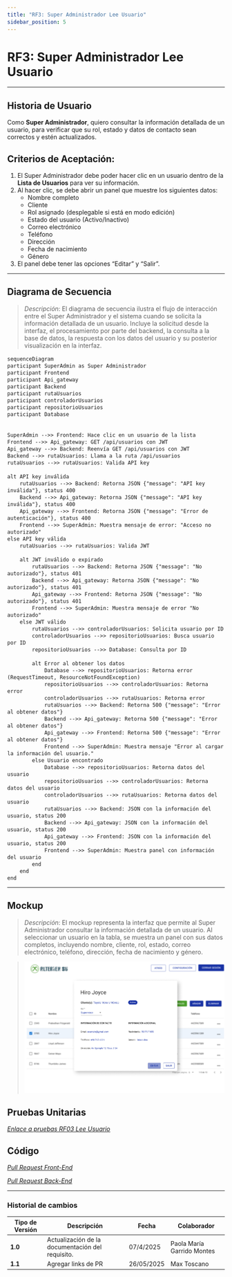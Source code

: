 ```yaml
---
title: "RF3: Super Administrador Lee Usuario"
sidebar_position: 5
---
```


# RF3: Super Administrador Lee Usuario

---

## Historia de Usuario

Como **Super Administrador**, quiero consultar la información detallada de un usuario, para verificar que su rol, estado y datos de contacto sean correctos y estén actualizados.

## **Criterios de Aceptación:**

1. El Super Administrador debe poder hacer clic en un usuario dentro de la **Lista de Usuarios** para ver su información.
2. Al hacer clic, se debe abrir un panel que muestre los siguientes datos:
   - Nombre completo
   - Cliente
   - Rol asignado (desplegable si está en modo edición)
   - Estado del usuario (Activo/Inactivo)
   - Correo electrónico
   - Teléfono
   - Dirección
   - Fecha de nacimiento
   - Género
3. El panel debe tener las opciones “Editar” y “Salir”.

---

## **Diagrama de Secuencia**

> _Descripción_: El diagrama de secuencia ilustra el flujo de interacción entre el Super Administrador y el sistema cuando se solicita la información detallada de un usuario. Incluye la solicitud desde la interfaz, el procesamiento por parte del backend, la consulta a la base de datos, la respuesta con los datos del usuario y su posterior visualización en la interfaz.

```mermaid
sequenceDiagram
participant SuperAdmin as Super Administrador
participant Frontend
participant Api_gateway
participant Backend
participant rutaUsuarios
participant controladorUsuarios
participant repositorioUsuarios
participant Database


SuperAdmin -->> Frontend: Hace clic en un usuario de la lista
Frontend -->> Api_gateway: GET /api/usuarios con JWT
Api_gateway -->> Backend: Reenvía GET /api/usuarios con JWT
Backend -->> rutaUsuarios: Llama a la ruta /api/usuarios
rutaUsuarios -->> rutaUsuarios: Valida API key

alt API key inválida
    rutaUsuarios -->> Backend: Retorna JSON {"message": "API key inválida"}, status 400
    Backend -->> Api_gateway: Retorna JSON {"message": "API key inválida"}, status 400
    Api_gateway -->> Frontend: Retorna JSON {"message": "Error de autenticación"}, status 400
    Frontend -->> SuperAdmin: Muestra mensaje de error: "Acceso no autorizado"
else API key válida
    rutaUsuarios -->> rutaUsuarios: Valida JWT

    alt JWT inválido o expirado
        rutaUsuarios -->> Backend: Retorna JSON {"message": "No autorizado"}, status 401
        Backend -->> Api_gateway: Retorna JSON {"message": "No autorizado"}, status 401
        Api_gateway -->> Frontend: Retorna JSON {"message": "No autorizado"}, status 401
        Frontend -->> SuperAdmin: Muestra mensaje de error "No autorizado"
    else JWT válido
        rutaUsuarios -->> controladorUsuarios: Solicita usuario por ID
        controladorUsuarios -->> repositorioUsuarios: Busca usuario por ID
        repositorioUsuarios -->> Database: Consulta por ID

        alt Error al obtener los datos
            Database -->> repositorioUsuarios: Retorna error (RequestTimeout, ResourceNotFoundException)
            repositorioUsuarios -->> controladorUsuarios: Retorna error
            controladorUsuarios -->> rutaUsuarios: Retorna error
            rutaUsuarios -->> Backend: Retorna 500 {"message": "Error al obtener datos"}
            Backend -->> Api_gateway: Retorna 500 {"message": "Error al obtener datos"}
            Api_gateway -->> Frontend: Retorna 500 {"message": "Error al obtener datos"}
            Frontend -->> SuperAdmin: Muestra mensaje "Error al cargar la información del usuario."
        else Usuario encontrado
            Database -->> repositorioUsuarios: Retorna datos del usuario
            repositorioUsuarios -->> controladorUsuarios: Retorna datos del usuario
            controladorUsuarios -->> rutaUsuarios: Retorna datos del usuario
            rutaUsuarios -->> Backend: JSON con la información del usuario, status 200
            Backend -->> Api_gateway: JSON con la información del usuario, status 200
            Api_gateway -->> Frontend: JSON con la información del usuario, status 200
            Frontend -->> SuperAdmin: Muestra panel con información del usuario
        end
    end
end
```

---

## **Mockup**

> _Descripción_: El mockup representa la interfaz que permite al Super Administrador consultar la información detallada de un usuario. Al seleccionar un usuario en la tabla, se muestra un panel con sus datos completos, incluyendo nombre, cliente, rol, estado, correo electrónico, teléfono, dirección, fecha de nacimiento y género.

> ![Interfaz de leer usuario](imagenes/RF3LeeUsuario.png)

## **Pruebas Unitarias**

_<u>[Enlace a pruebas RF03 Lee Usuario](https://docs.google.com/spreadsheets/d/1NLGwGrGA5PVOEzLaqxa8Ts1D_Ng3QzzqNKWJYUzxD-M/edit?usp=sharing)</u>_

## **Código**

_<u>[Pull Request Front-End](https://github.com/CodeAnd-Co/Frontend-Text-Lines/pull/127)</u>_

_<u>[Pull Request Back-End](https://github.com/CodeAnd-Co/Backend-textiles/pull/32)</u>_

---

### Historial de cambios

| **Tipo de Versión** | **Descripción**                                  | **Fecha**  | **Colaborador**            |
| ------------------- | ------------------------------------------------ | ---------- | -------------------------- |
| **1.0**             | Actualización de la documentación del requisito. | 07/4/2025  | Paola María Garrido Montes |
| **1.1**             | Agregar links de PR                              | 26/05/2025 | Max Toscano                |
